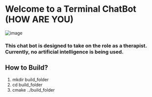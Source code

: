 # Welcome to a Terminal ChatBot (HOW ARE YOU)
![image](https://github.com/user-attachments/assets/d9d72edc-6f12-47e1-881f-b9985671c7f1)
### This chat bot is designed to take on the role as a therapist. Currently, no artificial intelligence is being used.

## How to Build?
1. mkdir build_folder
2. cd build_folder
3. cmake ../build_folder
